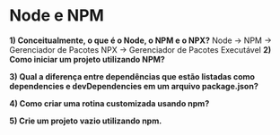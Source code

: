 # Node e NPM
**1) Conceitualmente, o que é o Node, o NPM e o NPX?**
Node -> 
NPM -> Gerenciador de Pacotes
NPX -> Gerenciador de Pacotes Executável
**2) Como iniciar um projeto utilizando NPM?**

**3) Qual a diferença entre dependências que estão listadas como dependencies e devDependencies em um arquivo package.json?**

**4) Como criar uma rotina customizada usando npm?**

**5) Crie um projeto vazio utilizando npm.**